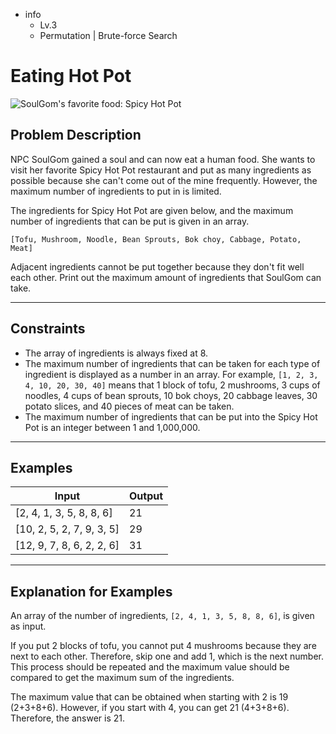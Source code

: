 - info
    - Lv.3
    - Permutation | Brute-force Search

# Eating Hot Pot
![SoulGom's favorite food: Spicy Hot Pot](./12_1.webp)

## Problem Description
NPC SoulGom gained a soul and can now eat a human food. She wants to visit her favorite Spicy Hot Pot restaurant and put as many ingredients as possible because she can't come out of the mine frequently. However, the maximum number of ingredients to put in is limited.

The ingredients for Spicy Hot Pot are given below, and the maximum number of ingredients that can be put is given in an array.

```text
[Tofu, Mushroom, Noodle, Bean Sprouts, Bok choy, Cabbage, Potato, Meat]
```

Adjacent ingredients cannot be put together because they don't fit well each other. Print out the maximum amount of ingredients that SoulGom can take.

---

## Constraints

 - The array of ingredients is always fixed at 8. 
 - The maximum number of ingredients that can be taken for each type of ingredient is displayed as a number in an array. For example, `[1, 2, 3, 4, 10, 20, 30, 40]` means that 1 block of tofu, 2 mushrooms, 3 cups of noodles, 4 cups of bean sprouts, 10 bok choys, 20 cabbage leaves, 30 potato slices, and 40 pieces of meat can be taken. 
 - The maximum number of ingredients that can be put into the Spicy Hot Pot is an integer between 1 and 1,000,000.

---

## Examples

| Input | Output |
| --- | --- |
| [2, 4, 1, 3, 5, 8, 8, 6] | 21 |
| [10, 2, 5, 2, 7, 9, 3, 5] | 29 |
| [12, 9, 7, 8, 6, 2, 2, 6] | 31 |

---

## Explanation for Examples

An array of the number of ingredients, `[2, 4, 1, 3, 5, 8, 8, 6]`, is given as input.

If you put 2 blocks of tofu, you cannot put 4 mushrooms because they are next to each other. Therefore, skip one and add 1, which is the next number. This process should be repeated and the maximum value should be compared to get the maximum sum of the ingredients.

The maximum value that can be obtained when starting with 2 is 19 (2+3+8+6). However, if you start with 4, you can get 21 (4+3+8+6). Therefore, the answer is 21.
